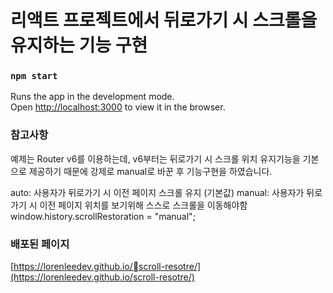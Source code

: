 # 리액트 프로젝트에서 뒤로가기 시 스크롤을 유지하는 기능 구현

### `npm start`

Runs the app in the development mode.\
Open [http://localhost:3000](http://localhost:3000) to view it in the browser.

### 참고사항
예제는 Router v6를 이용하는데, v6부터는 뒤로가기 시 스크롤 위치 유지기능을 기본으로 제공하기 때문에 강제로 manual로 바꾼 후 기능구현을 하였습니다.

auto: 사용자가 뒤로가기 시 이전 페이지 스크롤 유지 (기본값)
manual: 사용자가 뒤로가기 시 이전 페이지 위치를 보기위해 스스로 스크롤을 이동해야함
window.history.scrollRestoration = "manual"; 


### 배포된 페이지
[https://lorenleedev.github.io/scroll-resotre/](https://lorenleedev.github.io/scroll-resotre/)

